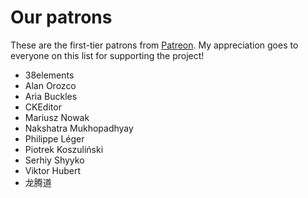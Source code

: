 Our patrons
===========

These are the first-tier patrons from [Patreon](https://www.patreon.com/fabiosantoscode). My appreciation goes to everyone on this list for supporting the project!

-   38elements
-   Alan Orozco
-   Aria Buckles
-   CKEditor
-   Mariusz Nowak
-   Nakshatra Mukhopadhyay
-   Philippe Léger
-   Piotrek Koszuliński
-   Serhiy Shyyko
-   Viktor Hubert
-   龙腾道
